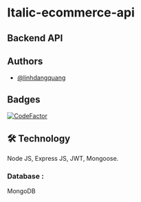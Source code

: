 
# Italic-ecommerce-api


## Backend API

## Authors

- [@linhdangquang](https://www.github.com/linhdangquang)


## Badges

[![CodeFactor](https://www.codefactor.io/repository/github/linhdangquang/italic-ecommerce-fe/badge)](https://www.codefactor.io/repository/github/linhdangquang/italic-ecommerce-fe)


## 🛠 Technology
Node JS, Express JS, JWT, Mongoose.
### Database :
MongoDB


